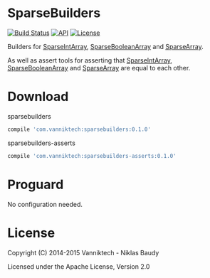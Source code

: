# SparseBuilders

[![Build Status](https://travis-ci.org/vanniktech/SparseBuilders.svg)](https://travis-ci.org/vanniktech/SparseBuilders)
[![API](https://img.shields.io/badge/API-1%2B-brightgreen.svg?style=flat)](https://android-arsenal.com/api?level=1)
[![License](http://img.shields.io/:license-apache-blue.svg)](http://www.apache.org/licenses/LICENSE-2.0.html)

Builders for [SparseIntArray](http://developer.android.com/reference/android/util/SparseIntArray.html), [SparseBooleanArray](http://developer.android.com/reference/android/util/SparseBooleanArray.html) and [SparseArray](http://developer.android.com/reference/android/util/SparseArray.html).

As well as assert tools for asserting that [SparseIntArray](http://developer.android.com/reference/android/util/SparseIntArray.html), [SparseBooleanArray](http://developer.android.com/reference/android/util/SparseBooleanArray.html) and [SparseArray](http://developer.android.com/reference/android/util/SparseArray.html) are equal to each other.

# Download

sparsebuilders

```groovy
compile 'com.vanniktech:sparsebuilders:0.1.0'
```

sparsebuilders-asserts

```groovy
compile 'com.vanniktech:sparsebuilders-asserts:0.1.0'
```

# Proguard

No configuration needed.

# License

Copyright (C) 2014-2015 Vanniktech - Niklas Baudy

Licensed under the Apache License, Version 2.0
